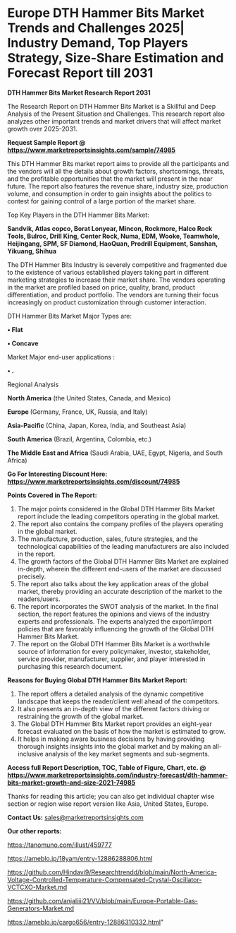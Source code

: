  # Europe DTH Hammer Bits Market Trends and Challenges 2025| Industry Demand, Top Players Strategy, Size-Share Estimation and Forecast Report till 2031

<strong>DTH Hammer Bits Market Research Report 2031</strong>

The Research Report on DTH Hammer Bits Market is a Skillful and Deep Analysis of the Present Situation and Challenges. This research report also analyzes other important trends and market drivers that will affect market growth over 2025-2031.

<strong>Request Sample Report @ <a href=https://www.marketreportsinsights.com/sample/74985>https://www.marketreportsinsights.com/sample/74985</a></strong>

This DTH Hammer Bits market report aims to provide all the participants and the vendors will all the details about growth factors, shortcomings, threats, and the profitable opportunities that the market will present in the near future. The report also features the revenue share, industry size, production volume, and consumption in order to gain insights about the politics to contest for gaining control of a large portion of the market share.

Top Key Players in the DTH Hammer Bits Market:

<strong>Sandvik, Atlas copco, Borat Lonyear, Mincon, Rockmore, Halco Rock Tools, Bulroc, Drill King, Center Rock, Numa, EDM, Wooke, Teamwhole, Heijingang, SPM, SF Diamond, HaoQuan, Prodrill Equipment, Sanshan, Yikuang, Shihua</strong>

The DTH Hammer Bits Industry is severely competitive and fragmented due to the existence of various established players taking part in different marketing strategies to increase their market share. The vendors operating in the market are profiled based on price, quality, brand, product differentiation, and product portfolio. The vendors are turning their focus increasingly on product customization through customer interaction.

DTH Hammer Bits Market Major Types are:

<strong>• Flat

• Concave</strong>

Market Major end-user applications :

<strong>• .</strong>

Regional Analysis

</u><strong><b>North America</b></strong> (the United States, Canada, and Mexico)

<strong><b>Europe </b></strong>(Germany, France, UK, Russia, and Italy)

<strong><b>Asia-Pacific</b></strong> (China, Japan, Korea, India, and Southeast Asia)

<strong><b>South America</b></strong> (Brazil, Argentina, Colombia, etc.)

<strong><b>The Middle East and Africa</b></strong> (Saudi Arabia, UAE, Egypt, Nigeria, and South Africa)

<strong>Go For Interesting Discount Here: <a href=https://www.marketreportsinsights.com/discount/74985>https://www.marketreportsinsights.com/discount/74985</a></strong>

<strong>Points Covered in The Report:</strong>
<ol>
  <li>The major points considered in the Global DTH Hammer Bits Market report include the leading competitors operating in the global market.</li>
  <li>The report also contains the company profiles of the players operating in the global market.</li>
  <li>The manufacture, production, sales, future strategies, and the technological capabilities of the leading manufacturers are also included in the report.</li>
  <li>The growth factors of the Global DTH Hammer Bits Market are explained in-depth, wherein the different end-users of the market are discussed precisely.</li>
  <li>The report also talks about the key application areas of the global market, thereby providing an accurate description of the market to the readers/users.</li>
  <li>The report incorporates the SWOT analysis of the market. In the final section, the report features the opinions and views of the industry experts and professionals. The experts analyzed the export/import policies that are favorably influencing the growth of the Global DTH Hammer Bits Market.</li>
  <li>The report on the Global DTH Hammer Bits Market is a worthwhile source of information for every policymaker, investor, stakeholder, service provider, manufacturer, supplier, and player interested in purchasing this research document.</li>
</ol>
<strong>Reasons for Buying Global DTH Hammer Bits Market Report:</strong>

<ol>
  <li>The report offers a detailed analysis of the dynamic competitive landscape that keeps the reader/client well ahead of the competitors.</li>
  <li>It also presents an in-depth view of the different factors driving or restraining the growth of the global market.</li>
  <li>The Global DTH Hammer Bits Market report provides an eight-year forecast evaluated on the basis of how the market is estimated to grow.</li>
  <li>It helps in making aware business decisions by having providing thorough insights insights into the global market and by making an all-inclusive analysis of the key market segments and sub-segments.</li>
</ol>
<strong>Access full Report Description, TOC, Table of Figure, Chart, etc. @ <a href=https://www.marketreportsinsights.com/industry-forecast/dth-hammer-bits-market-growth-and-size-2021-74985>https://www.marketreportsinsights.com/industry-forecast/dth-hammer-bits-market-growth-and-size-2021-74985</a></strong>


Thanks for reading this article; you can also get individual chapter wise section or region wise report version like Asia, United States, Europe.

<strong>Contact Us:</strong>
sales@marketreportsinsights.com

<strong>Our other reports:</strong>

<a href=https://tanomuno.com/illust/459777>https://tanomuno.com/illust/459777</a>

<a href=https://ameblo.jp/18yam/entry-12886288806.html>https://ameblo.jp/18yam/entry-12886288806.html</a>

<a href=https://github.com/Hindavi9/Researchtrendd/blob/main/North-America-Voltage-Controlled-Temperature-Compensated-Crystal-Oscillator-VCTCXO-Market.md>https://github.com/Hindavi9/Researchtrendd/blob/main/North-America-Voltage-Controlled-Temperature-Compensated-Crystal-Oscillator-VCTCXO-Market.md</a>

<a href=https://github.com/anjaliiii21/VV/blob/main/Europe-Portable-Gas-Generators-Market.md>https://github.com/anjaliiii21/VV/blob/main/Europe-Portable-Gas-Generators-Market.md</a>

<a href=https://ameblo.jp/cargo656/entry-12886310332.html>https://ameblo.jp/cargo656/entry-12886310332.html</a>"
